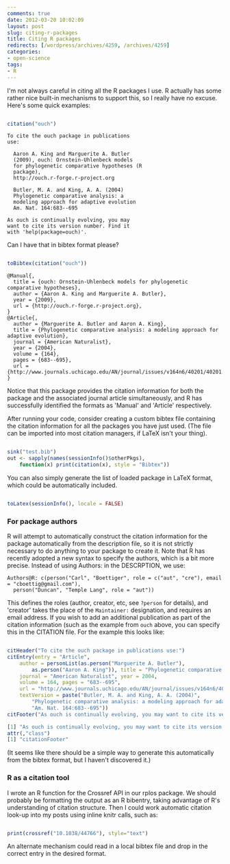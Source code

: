```yaml
---
comments: true
date: 2012-03-20 10:02:09
layout: post
slug: citing-r-packages
title: Citing R packages
redirects: [/wordpress/archives/4259, /archives/4259]
categories:
- open-science
tags:
- R
---
```


I'm not always careful in citing all the R packages I use.  R actually has some rather nice built-in mechanisms to support this, so I really have no excuse.  Here's some quick examples:


```r

citation("ouch")

```


    
    
    To cite the ouch package in publications
    use:
    
      Aaron A. King and Marguerite A. Butler
      (2009), ouch: Ornstein-Uhlenbeck models
      for phylogenetic comparative hypotheses (R
      package),
      http://ouch.r-forge.r-project.org
    
      Butler, M. A. and King, A. A. (2004)
      Phylogenetic comparative analysis: a
      modeling approach for adaptive evolution
      Am. Nat. 164:683--695
    
    As ouch is continually evolving, you may
    want to cite its version number. Find it
    with 'help(package=ouch)'.
    




Can I have that in bibtex format please?


```r

toBibtex(citation("ouch"))

```



    
    
    @Manual{,
      title = {ouch: Ornstein-Uhlenbeck models for phylogenetic comparative hypotheses},
      author = {Aaron A. King and Marguerite A. Butler},
      year = {2009},
      url = {http://ouch.r-forge.r-project.org},
    }
    @Article{,
      author = {Marguerite A. Butler and Aaron A. King},
      title = {Phylogenetic comparative analysis: a modeling approach for adaptive evolution},
      journal = {American Naturalist},
      year = {2004},
      volume = {164},
      pages = {683--695},
      url = {http://www.journals.uchicago.edu/AN/journal/issues/v164n6/40201/40201.html},
    }
    



Notice that this package provides the citation information for both the package and the associated journal article simultaneously, and R has successfully identified the formats as 'Manual' and 'Article' respectively. 


After running your code, consider creating a custom bibtex file containing the citation information for all the packages you have just used.  (The file can be imported into most citation managers, if LaTeX isn't your thing).


```r

sink("test.bib")
out <- sapply(names(sessionInfo()$otherPkgs), 
    function(x) print(citation(x), style = "Bibtex"))

```


You can also simply generate the list of loaded package in LaTeX format, which could be automatically included.  

```r

toLatex(sessionInfo(), locale = FALSE)

```






### For package authors


R will attempt to automatically construct the citation information for the package automatically from the description file, so it is not strictly necessary to do anything to your package to create it. Note that R has recently adopted a new syntax to specify the authors, which is a bit more precise.  Instead of using Authors: in the DESCRPTION, we use:


    
    
    Authors@R: c(person("Carl", "Boettiger", role = c("aut", "cre"), email = "cboettig@gmail.com"), 
      person("Duncan", "Temple Lang", role = "aut"))
    



This defines the roles (author, creator, etc, see `?person` for details), and 'creator' takes the place of the `Maintainer:` designation, and requires an email address. If you wish to add an additional publication as part of the citation information (such as the example from `ouch` above, 
you can specify this in the CITATION file. For the example this looks like:

```r

citHeader("To cite the ouch package in publications use:")
citEntry(entry = "Article", 
    author = personList(as.person("Marguerite A. Butler"), 
        as.person("Aaron A. King")), title = "Phylogenetic comparative analysis: a modeling approach for adaptive evolution", 
    journal = "American Naturalist", year = 2004, 
    volume = 164, pages = "683--695", 
    url = "http://www.journals.uchicago.edu/AN/journal/issues/v164n6/40201/40201.html", 
    textVersion = paste("Butler, M. A. and King, A. A. (2004)", 
        "Phylogenetic comparative analysis: a modeling approach for adaptive evolution", 
        "Am. Nat. 164:683--695"))
citFooter("As ouch is continually evolving, you may want to cite its version number. Find it with 'help(package=ouch)'.")

[1] "As ouch is continually evolving, you may want to cite its version number. Find it with 'help(package=ouch)'."
attr(,"class")
[1] "citationFooter"

```


(It seems like there should be a simple way to generate this automatically from the bibtex format, but I haven't discovered it.)



###  R as a citation tool 


I wrote an R function for the Crossref API in our rplos package.  We should probably be formatting the output as an R bibentry, taking advantage of R's understanding of citation structure.  Then I could work automatic citation look-up into my posts using inline knitr calls, such as: 

```r

print(crossref("10.1038/44766"), style="text")

```



An alternate mechanism could read in a local bibtex file and drop in the correct entry in the desired format.  

